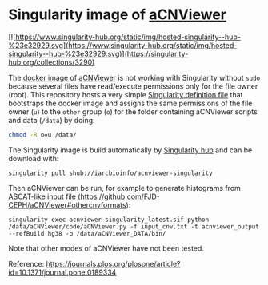# Singularity image of [aCNViewer](https://github.com/FJD-CEPH/aCNViewer)

[![https://www.singularity-hub.org/static/img/hosted-singularity--hub-%23e32929.svg](https://www.singularity-hub.org/static/img/hosted-singularity--hub-%23e32929.svg)](https://singularity-hub.org/collections/3290)

The [docker image](https://hub.docker.com/r/fjdceph/acnviewer/) of [aCNViewer](https://github.com/FJD-CEPH/aCNViewer) is not working with Singularity without `sudo` because several files have read/execute permissions only for the file owner (root). This repository hosts a very simple [Singularity definition file](Singularity) that bootstraps the docker image and assigns the same permissions of the file owner (`u`) to the `other` group (`o`) for the folder containing aCNViewer scripts and data (`/data`) by doing:
```bash
chmod -R o=u /data/
```

The Singularity image is build automatically by [Singularity hub](https://singularity-hub.org/collections/3290) and can be download  with:
```
singularity pull shub://iarcbioinfo/acnviewer-singularity
```

Then aCNViewer can be run, for example to generate histograms from ASCAT-like input file (https://github.com/FJD-CEPH/aCNViewer#othercnvformats):
```
singularity exec acnviewer-singularity_latest.sif python /data/aCNViewer/code/aCNViewer.py -f input_cnv.txt -t acnviewer_output --refBuild hg38 -b /data/aCNViewer_DATA/bin/
```

Note that other modes of aCNViewer have not been tested.

Reference: https://journals.plos.org/plosone/article?id=10.1371/journal.pone.0189334
